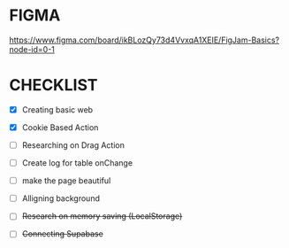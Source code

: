 # FIGMA
https://www.figma.com/board/ikBLozQy73d4VvxqA1XEIE/FigJam-Basics?node-id=0-1


# CHECKLIST
- [x] Creating basic web
- [x] Cookie Based Action
- [ ] Researching on Drag Action
- [ ] Create log for table onChange

    
- [ ] make the page beautiful
- [ ] Alligning background
- [ ] ~~Research on memory saving (LocalStorage)~~
- [ ] ~~Connecting Supabase~~



